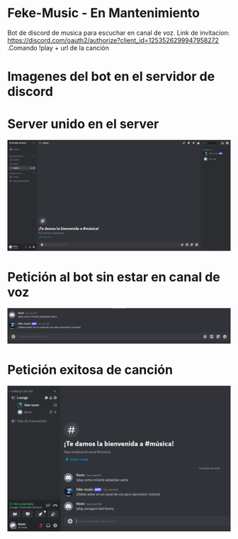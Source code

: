 # Feke-Music - En Mantenimiento
Bot de discord de musica para escuchar en canal de voz.
Link de invitacion: https://discord.com/oauth2/authorize?client_id=1253526299947958272
.Comando !play + url de la canción
# Imagenes del bot en el servidor de discord
# Server unido en el server
![imagen](images/i1.png)
# Petición al bot sin estar en canal de voz
![imagen](images/i2.png)
# Petición exitosa de canción
![imagen](images/i3.png)
